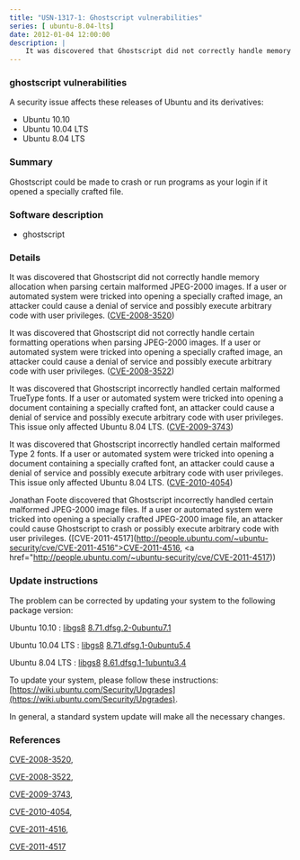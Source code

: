 ```yaml
---
title: "USN-1317-1: Ghostscript vulnerabilities"
series: [ ubuntu-8.04-lts]
date: 2012-01-04 12:00:00
description: |
    It was discovered that Ghostscript did not correctly handle memory allocation when parsing certain malformed JPEG-2000 images. If a user or automated system were tricked into opening a specially crafted image, an attacker could cause a denial of service and possibly execute arbitrary code with user privileges. ([CVE-2008-3520](http://people.ubuntu.com/~ubuntu-security/cve/CVE-2008-3520))
--- 
```

 
### ghostscript vulnerabilities

A security issue affects these releases of Ubuntu and its derivatives:

* Ubuntu 10.10
* Ubuntu 10.04 LTS
* Ubuntu 8.04 LTS

### Summary

Ghostscript could be made to crash or run programs as your login if it opened a specially crafted file.

### Software description

* ghostscript 

### Details

It was discovered that Ghostscript did not correctly handle memory allocation when parsing certain malformed JPEG-2000 images. If a user or automated system were tricked into opening a specially crafted image, an attacker could cause a denial of service and possibly execute arbitrary code with user privileges. ([CVE-2008-3520](http://people.ubuntu.com/~ubuntu-security/cve/CVE-2008-3520))

It was discovered that Ghostscript did not correctly handle certain formatting operations when parsing JPEG-2000 images. If a user or automated system were tricked into opening a specially crafted image, an attacker could cause a denial of service and possibly execute arbitrary code with user privileges. ([CVE-2008-3522](http://people.ubuntu.com/~ubuntu-security/cve/CVE-2008-3522))

It was discovered that Ghostscript incorrectly handled certain malformed TrueType fonts. If a user or automated system were tricked into opening a document containing a specially crafted font, an attacker could cause a denial of service and possibly execute arbitrary code with user privileges. This issue only affected Ubuntu 8.04 LTS. ([CVE-2009-3743](http://people.ubuntu.com/~ubuntu-security/cve/CVE-2009-3743))

It was discovered that Ghostscript incorrectly handled certain malformed Type 2 fonts. If a user or automated system were tricked into opening a document containing a specially crafted font, an attacker could cause a denial of service and possibly execute arbitrary code with user privileges. This issue only affected Ubuntu 8.04 LTS. ([CVE-2010-4054](http://people.ubuntu.com/~ubuntu-security/cve/CVE-2010-4054))

Jonathan Foote discovered that Ghostscript incorrectly handled certain malformed JPEG-2000 image files. If a user or automated system were tricked into opening a specially crafted JPEG-2000 image file, an attacker could cause Ghostscript to crash or possibly execute arbitrary code with user privileges. ([CVE-2011-4517](http://people.ubuntu.com/~ubuntu-security/cve/CVE-2011-4516">CVE-2011-4516</a>, <a href="http://people.ubuntu.com/~ubuntu-security/cve/CVE-2011-4517)) 

### Update instructions

The problem can be corrected by updating your system to the following package version:

Ubuntu 10.10
 : [libgs8](https://launchpad.net/ubuntu/+source/ghostscript) <span> [8.71.dfsg.2-0ubuntu7.1](https://launchpad.net/ubuntu/+source/ghostscript/8.71.dfsg.2-0ubuntu7.1) </span> 

Ubuntu 10.04 LTS
 : [libgs8](https://launchpad.net/ubuntu/+source/ghostscript) <span> [8.71.dfsg.1-0ubuntu5.4](https://launchpad.net/ubuntu/+source/ghostscript/8.71.dfsg.1-0ubuntu5.4) </span> 

Ubuntu 8.04 LTS
 : [libgs8](https://launchpad.net/ubuntu/+source/ghostscript) <span> [8.61.dfsg.1-1ubuntu3.4](https://launchpad.net/ubuntu/+source/ghostscript/8.61.dfsg.1-1ubuntu3.4) </span> 

To update your system, please follow these instructions: [https://wiki.ubuntu.com/Security/Upgrades](https://wiki.ubuntu.com/Security/Upgrades).

In general, a standard system update will make all the necessary changes. 

### References

 [CVE-2008-3520](http://people.ubuntu.com/~ubuntu-security/cve/CVE-2008-3520), 

 [CVE-2008-3522](http://people.ubuntu.com/~ubuntu-security/cve/CVE-2008-3522), 

 [CVE-2009-3743](http://people.ubuntu.com/~ubuntu-security/cve/CVE-2009-3743), 

 [CVE-2010-4054](http://people.ubuntu.com/~ubuntu-security/cve/CVE-2010-4054), 

 [CVE-2011-4516](http://people.ubuntu.com/~ubuntu-security/cve/CVE-2011-4516), 

 [CVE-2011-4517](http://people.ubuntu.com/~ubuntu-security/cve/CVE-2011-4517)
 
